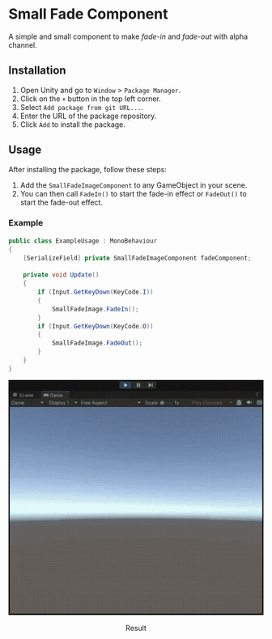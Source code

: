 # Small Fade Component

A simple and small component to make *fade-in* and *fade-out* with alpha channel.

## Installation

1. Open Unity and go to `Window` > `Package Manager`.
2. Click on the `+` button in the top left corner.
3. Select `Add package from git URL...`.
4. Enter the URL of the package repository.
5. Click `Add` to install the package.

## Usage

After installing the package, follow these steps:

1. Add the `SmallFadeImageComponent` to any GameObject in your scene.
2. You can then call `FadeIn()` to start the fade-in effect or `FadeOut()` to start the fade-out effect.

### Example

```csharp
public class ExampleUsage : MonoBehaviour
{
    [SerializeField] private SmallFadeImageComponent fadeComponent;

    private void Update()
    {
        if (Input.GetKeyDown(KeyCode.I))
        {
            SmallFadeImage.FadeIn();
        }
        if (Input.GetKeyDown(KeyCode.O))
        {
            SmallFadeImage.FadeOut();
        }
    }
}
```

<p align="center">
  <img src="demonstration.gif" alt="A demonstration of fade-in and fade-out effect in Unity.">
  <p align="center">Result</p>
</p>
